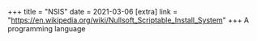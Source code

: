 +++
title = "NSIS"
date = 2021-03-06
[extra]
link = "https://en.wikipedia.org/wiki/Nullsoft_Scriptable_Install_System"
+++
A programming language

